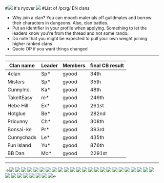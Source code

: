 #![](https://images2.imgbox.com/ab/83/Ojs0C9q5_o.png) it's nyover ![](https://images2.imgbox.com/e1/60/mFIRxaIq_o.png) 
#List of /pcrg/ EN clans
* Why join a clan? You can mooch materials off guildmates and borrow their characters in dungeons. Also, clan battles.
* Put an identifier in your profile when applying. Something to let the leaders know you're from the thread and not some rando.
* Do note that you might be expected to pull your own weight joining higher ranked clans
* Quote OP if you want things changed
***


Clan name | Leader | Members | final CB result
-- | -- | -- | -- 
4clan | Sp* | gyood |  34th
Misters | Sp* | gyood | 35th
CunnyInc. | Ka*| gyood |  48th
TakeItEasy | re* | gyood |  249th
Hebe Hill | Ex* | gyood | 261st
Hotglue | Be* | gyood  |  282nd
Pricunny | Ch* | gyood | 308th
Bonsai-ke | Pr* | gyood  | 393rd
Cunnychads | Le* | gyood  |  435th
Fun Island | Yu* | gyood |  876th
BB Dan | Mo* | gyood |   2291st

***

->![](https://images2.imgbox.com/bf/a3/pjHMXuUv_o.png) ![](https://images2.imgbox.com/d6/89/4CB6xxCo_o.png) ![](https://images2.imgbox.com/ab/49/h10rUYHn_o.png) ![](https://images2.imgbox.com/78/f7/ZTbXQR6a_o.png) ![](https://images2.imgbox.com/91/c8/jAtkvhpd_o.png) ![](https://images2.imgbox.com/f2/0f/Oq8EqB1K_o.png) ![](https://images2.imgbox.com/cb/cb/ShiIPpqy_o.png) ![](https://images2.imgbox.com/e2/b5/7EyE2yTx_o.png) ![](https://images2.imgbox.com/da/cf/t4VD2qyp_o.png) ![](https://images2.imgbox.com/39/40/p2N8zrXM_o.png) ![](https://images2.imgbox.com/48/97/Hp6YTt9G_o.png) ![](https://images2.imgbox.com/b4/d1/KQ9qwkNe_o.png) ![](https://images2.imgbox.com/eb/8b/aeTvUPeA_o.png) ![](https://images2.imgbox.com/3e/88/nF0kI16j_o.png) ![](https://images2.imgbox.com/5c/c1/Iufno5wB_o.png) ![](https://images2.imgbox.com/20/82/tmfCaElu_o.png) ![](https://images2.imgbox.com/83/bf/YTLdFKC2_o.png) ![](https://images2.imgbox.com/0f/18/nfuKD7CV_o.png) ![](https://images2.imgbox.com/83/67/k8YJ3qRy_o.png) ![](https://images2.imgbox.com/7c/b6/DLNyFwgY_o.png) ![](https://images2.imgbox.com/00/fd/52LOHNpI_o.png) ![](https://images2.imgbox.com/47/17/p8zXtosP_o.png) ![](https://images2.imgbox.com/ae/16/F5i2aols_o.png) ![](https://images2.imgbox.com/d7/3c/uckgr5Qt_o.png) ![](https://images2.imgbox.com/ab/83/Ojs0C9q5_o.png) ![](https://images2.imgbox.com/8b/51/X3hy3HrN_o.png) ![](https://images2.imgbox.com/e6/a8/DCKtwYsP_o.png) ![](https://images2.imgbox.com/e8/08/iGpDw3Ad_o.png) ![](https://images2.imgbox.com/5c/7a/FHNlIwsH_o.png) ![](https://images2.imgbox.com/a7/54/j5O0xQI3_o.png) ![](https://images2.imgbox.com/e1/60/mFIRxaIq_o.png) ![](https://images2.imgbox.com/a4/88/kzx7fVcO_o.png)<-